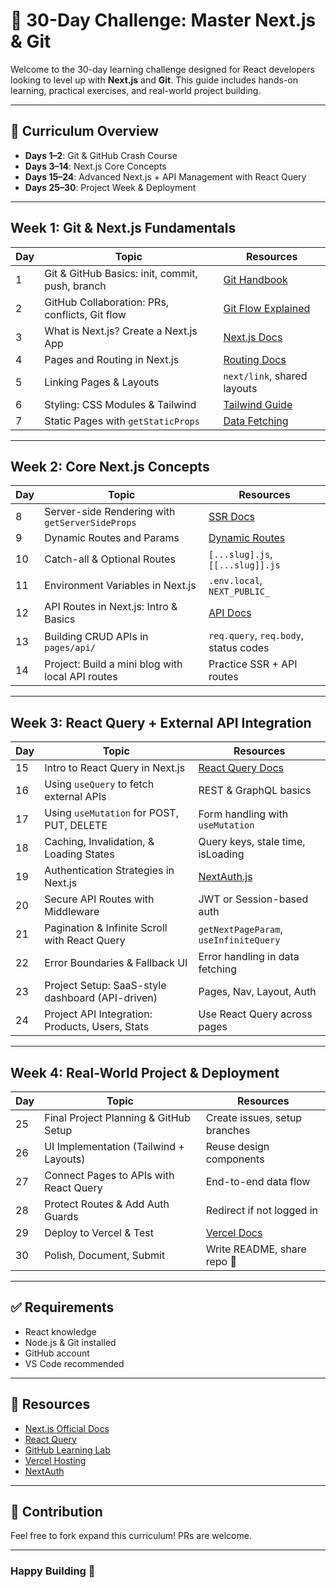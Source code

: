 # 🚀 30-Day Challenge: Master Next.js & Git

Welcome to the 30-day learning challenge designed for React developers looking to level up with **Next.js** and **Git**. This guide includes hands-on learning, practical exercises, and real-world project building.

---

## 📅 Curriculum Overview

- **Days 1–2**: Git & GitHub Crash Course
- **Days 3–14**: Next.js Core Concepts
- **Days 15–24**: Advanced Next.js + API Management with React Query
- **Days 25–30**: Project Week & Deployment

---

## Week 1: Git & Next.js Fundamentals

| Day | Topic | Resources |
|-----|-------|-----------|
| 1 | Git & GitHub Basics: init, commit, push, branch | [Git Handbook](https://guides.github.com/introduction/git-handbook/) |
| 2 | GitHub Collaboration: PRs, conflicts, Git flow | [Git Flow Explained](https://www.atlassian.com/git/tutorials/comparing-workflows/gitflow-workflow) |
| 3 | What is Next.js? Create a Next.js App | [Next.js Docs](https://nextjs.org/learn/basics/create-nextjs-app) |
| 4 | Pages and Routing in Next.js | [Routing Docs](https://nextjs.org/docs/routing/introduction) |
| 5 | Linking Pages & Layouts | `next/link`, shared layouts |
| 6 | Styling: CSS Modules & Tailwind | [Tailwind Guide](https://tailwindcss.com/docs/guides/nextjs) |
| 7 | Static Pages with `getStaticProps` | [Data Fetching](https://nextjs.org/docs/basic-features/data-fetching) |

---

## Week 2: Core Next.js Concepts

| Day | Topic | Resources |
|-----|-------|-----------|
| 8 | Server-side Rendering with `getServerSideProps` | [SSR Docs](https://nextjs.org/docs/basic-features/data-fetching#getserversideprops-server-side-rendering) |
| 9 | Dynamic Routes and Params | [Dynamic Routes](https://nextjs.org/docs/routing/dynamic-routes) |
|10 | Catch-all & Optional Routes | `[...slug].js`, `[[...slug]].js` |
|11 | Environment Variables in Next.js | `.env.local`, `NEXT_PUBLIC_` |
|12 | API Routes in Next.js: Intro & Basics | [API Docs](https://nextjs.org/docs/api-routes/introduction) |
|13 | Building CRUD APIs in `pages/api/` | `req.query`, `req.body`, status codes |
|14 | Project: Build a mini blog with local API routes | Practice SSR + API routes |

---

## Week 3: React Query + External API Integration

| Day | Topic | Resources |
|-----|-------|-----------|
|15 | Intro to React Query in Next.js | [React Query Docs](https://tanstack.com/query/latest) |
|16 | Using `useQuery` to fetch external APIs | REST & GraphQL basics |
|17 | Using `useMutation` for POST, PUT, DELETE | Form handling with `useMutation` |
|18 | Caching, Invalidation, & Loading States | Query keys, stale time, isLoading |
|19 | Authentication Strategies in Next.js | [NextAuth.js](https://next-auth.js.org/getting-started/introduction) |
|20 | Secure API Routes with Middleware | JWT or Session-based auth |
|21 | Pagination & Infinite Scroll with React Query | `getNextPageParam`, `useInfiniteQuery` |
|22 | Error Boundaries & Fallback UI | Error handling in data fetching |
|23 | Project Setup: SaaS-style dashboard (API-driven) | Pages, Nav, Layout, Auth |
|24 | Project API Integration: Products, Users, Stats | Use React Query across pages |

---

## Week 4: Real-World Project & Deployment

| Day | Topic | Resources |
|-----|-------|-----------|
|25 | Final Project Planning & GitHub Setup | Create issues, setup branches |
|26 | UI Implementation (Tailwind + Layouts) | Reuse design components |
|27 | Connect Pages to APIs with React Query | End-to-end data flow |
|28 | Protect Routes & Add Auth Guards | Redirect if not logged in |
|29 | Deploy to Vercel & Test | [Vercel Docs](https://vercel.com/docs) |
|30 | Polish, Document, Submit | Write README, share repo 🎉 |

---

## ✅ Requirements

- React knowledge
- Node.js & Git installed
- GitHub account
- VS Code recommended

---

## 📘 Resources

- [Next.js Official Docs](https://nextjs.org/docs)
- [React Query](https://tanstack.com/query/latest/docs/framework/react/overview)
- [GitHub Learning Lab](https://lab.github.com/)
- [Vercel Hosting](https://vercel.com/)
- [NextAuth](https://next-auth.js.org/)

---

## 🙌 Contribution

Feel free to fork  expand this curriculum! PRs are welcome.

---

### Happy Building 🚀
